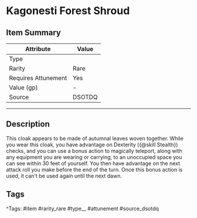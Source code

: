 # Kagonesti Forest Shroud

## Item Summary

| Attribute            | Value                        |
|----------------------|------------------------------|
| Type                 |   |
| Rarity               | Rare             |
| Requires Attunement  | Yes                |
| Value (gp)           | -    |
| Source               | DSOTDQ |

---

## Description

This cloak appears to be made of autumnal leaves woven together. While you wear this cloak, you have advantage on Dexterity ({@skill Stealth}) checks, and you can use a bonus action to magically teleport, along with any equipment you are wearing or carrying, to an unoccupied space you can see within 30 feet of yourself. You then have advantage on the next attack roll you make before the end of the turn. Once this bonus action is used, it can't be used again until the next dawn.

## Tags

^Tags: #item #rarity_rare #type__ #attunement #source_dsotdq